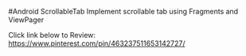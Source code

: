 #Android ScrollableTab 
Implement scrollable tab using Fragments and ViewPager

Click link below to Review: 
https://www.pinterest.com/pin/463237511653142727/
